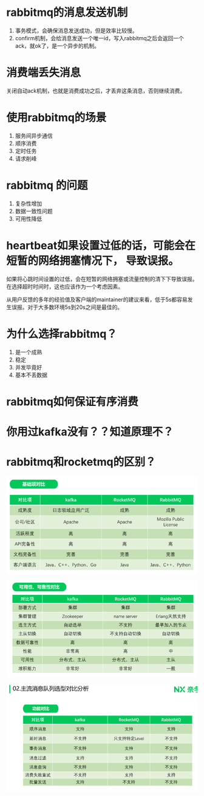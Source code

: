 # rabbitmq的消息发送机制
1. 事务模式，会确保消息发送成功，但是效率比较慢。
2. confirm机制，会给消息发送一个唯一id，写入rabbitmq之后会返回一个ack，就ok了，是一个异步的机制。

# 消费端丢失消息
关闭自动ack机制，也就是消费成功之后，才丢弃这条消息，否则继续消费。

# 使用rabbitmq的场景
1. 服务间异步通信 
2. 顺序消费 
3. 定时任务 
4. 请求削峰

# rabbitmq 的问题
1. 复杂性增加
2. 数据一致性问题
3. 可用性降低

# heartbeat如果设置过低的话，可能会在短暂的网络拥塞情况下， 导致误报。
如果将心跳时间设置的过低，会在短暂的网络拥塞或流量控制的清下下导致误报。在选择超时时间时，这也应该作为一个考虑因素。

从用户反馈的多年的经验值及客户端的maintainer的建议来看，低于5s都容易发生误报。对于大多数环境5s到20s之间是最佳的。

# 为什么选择rabbitmq？
1. 是一个成熟
2. 稳定
3. 并发毕竟好
4. 基本不丢数据

# rabbitmq如何保证有序消费

# 你用过kafka没有？？知道原理不？


# rabbitmq和rocketmq的区别？
![](rabbitmq/rabbitmq1.png)

![](rabbitmq/rabbitmq2.png)

![](rabbitmq/rabbitmq3.png)